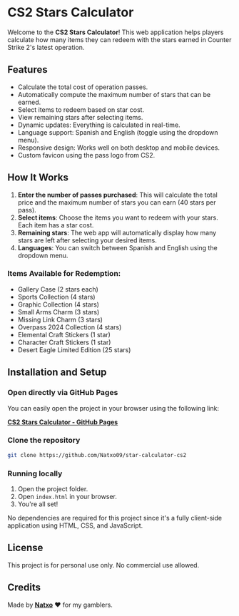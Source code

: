
# CS2 Stars Calculator

Welcome to the **CS2 Stars Calculator**! This web application helps players calculate how many items they can redeem with the stars earned in Counter Strike 2's latest operation.

## Features

- Calculate the total cost of operation passes.
- Automatically compute the maximum number of stars that can be earned.
- Select items to redeem based on star cost.
- View remaining stars after selecting items.
- Dynamic updates: Everything is calculated in real-time.
- Language support: Spanish and English (toggle using the dropdown menu).
- Responsive design: Works well on both desktop and mobile devices.
- Custom favicon using the pass logo from CS2.

## How It Works

1. **Enter the number of passes purchased**: This will calculate the total price and the maximum number of stars you can earn (40 stars per pass).
2. **Select items**: Choose the items you want to redeem with your stars. Each item has a star cost.
3. **Remaining stars**: The web app will automatically display how many stars are left after selecting your desired items.
4. **Languages**: You can switch between Spanish and English using the dropdown menu.

### Items Available for Redemption:
- Gallery Case (2 stars each)
- Sports Collection (4 stars)
- Graphic Collection (4 stars)
- Small Arms Charm (3 stars)
- Missing Link Charm (3 stars)
- Overpass 2024 Collection (4 stars)
- Elemental Craft Stickers (1 star)
- Character Craft Stickers (1 star)
- Desert Eagle Limited Edition (25 stars)

## Installation and Setup

### Open directly via GitHub Pages

You can easily open the project in your browser using the following link:

[**CS2 Stars Calculator - GitHub Pages**](https://natxo09.github.io/star-calculator-cs2/)

### Clone the repository

```bash
git clone https://github.com/Natxo09/star-calculator-cs2
```

### Running locally

1. Open the project folder.
2. Open `index.html` in your browser.
3. You're all set!

No dependencies are required for this project since it's a fully client-side application using HTML, CSS, and JavaScript.

## License

This project is for personal use only. No commercial use allowed.

## Credits

Made by [**Natxo**](https://twitch.tv/natxo) ❤️ for my gamblers. 
